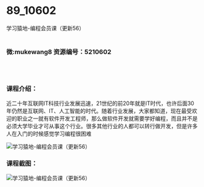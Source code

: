 # 89_10602
学习猿地-编程会员课（更新56）
<br/></br>
<h3>微:mukewang8 资源编号：5210602</h3>
<br/></br>
<h3>课程介绍：</h3>
<p>近二十年互联网IT科技行业发展迅速，21世纪的前20年就是IT时代，也许后面30年仍然是互联网、IT、人工智能的时代。随着行业发展，大家都知道，现在最受欢迎的职业之一就有软件开发工程师，那么做软件开发就需要学好<a title="查看与 编程 相关的文章" target="_blank">编程</a>，而且并不是必须大学毕业才可从事这个行业。很多其他行业的人都可以转行做开发，但是许多人在入门的时候感觉学习编程很困难</p>
<p><img src="https://www.ko996.com/wp-content/uploads/img/2020/02/1-127-300x199.png" alt="学习猿地-编程会员课（更新56）"></p>
<div class="info-desc">
<h3>课程截图：</h3>
<p><img src="https://www.ko996.com/wp-content/uploads/img/2020/02/11-123.png" alt="学习猿地-编程会员课（更新56）"></p>


			
</div>
